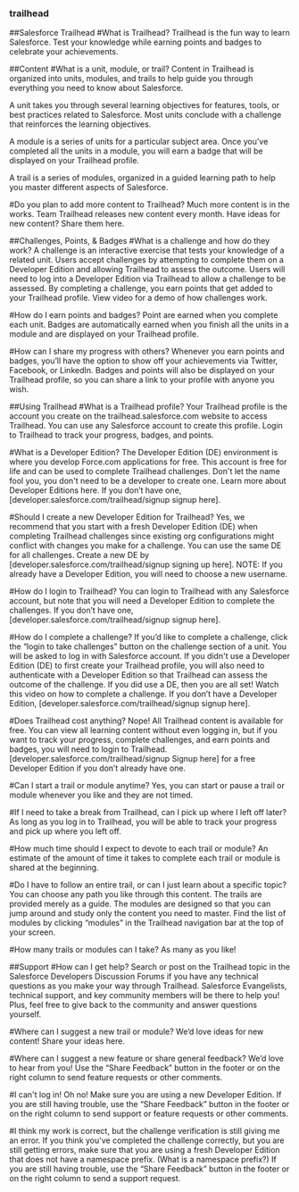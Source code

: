 ### trailhead
##Salesforce Trailhead
#What is Trailhead?
Trailhead is the fun way to learn Salesforce. Test your knowledge while earning points and badges to celebrate your achievements.

##Content
#What is a unit, module, or trail?
Content in Trailhead is organized into units, modules, and trails to help guide you through everything you need to know about Salesforce.

A unit takes you through several learning objectives for features, tools, or best practices related to Salesforce. Most units conclude with a challenge that reinforces the learning objectives.

A module is a series of units for a particular subject area. Once you’ve completed all the units in a module, you will earn a badge that will be displayed on your Trailhead profile.

A trail is a series of modules, organized in a guided learning path to help you master different aspects of Salesforce.

#Do you plan to add more content to Trailhead?
Much more content is in the works. Team Trailhead releases new content every month. Have ideas for new content? Share them here.

##Challenges, Points, & Badges
#What is a challenge and how do they work?
A challenge is an interactive exercise that tests your knowledge of a related unit. Users accept challenges by attempting to complete them on a Developer Edition and allowing Trailhead to assess the outcome. Users will need to log into a Developer Edition via Trailhead to allow a challenge to be assessed. By completing a challenge, you earn points that get added to your Trailhead profile. View video for a demo of how challenges work.

#How do I earn points and badges?
Point are earned when you complete each unit. Badges are automatically earned when you finish all the units in a module and are displayed on your Trailhead profile.

#How can I share my progress with others?
Whenever you earn points and badges, you’ll have the option to show off your achievements via Twitter, Facebook, or LinkedIn. Badges and points will also be displayed on your Trailhead profile, so you can share a link to your profile with anyone you wish.

##Using Trailhead
#What is a Trailhead profile?
Your Trailhead profile is the account you create on the trailhead.salesforce.com website to access Trailhead. You can use any Salesforce account to create this profile. Login to Trailhead to track your progress, badges, and points.

#What is a Developer Edition?
The Developer Edition (DE) environment is where you develop Force.com applications for free. This account is free for life and can be used to complete Trailhead challenges. Don't let the name fool you, you don't need to be a developer to create one. Learn more about Developer Editions here. If you don’t have one, [developer.salesforce.com/trailhead/signup signup here].

#Should I create a new Developer Edition for Trailhead?
Yes, we recommend that you start with a fresh Developer Edition (DE) when completing Trailhead challenges since existing org configurations might conflict with changes you make for a challenge. You can use the same DE for all challenges. Create a new DE by [developer.salesforce.com/trailhead/signup signing up here].
NOTE: If you already have a Developer Edition, you will need to choose a new username.

#How do I login to Trailhead?
You can login to Trailhead with any Salesforce account, but note that you will need a Developer Edition to complete the challenges. If you don’t have one, [developer.salesforce.com/trailhead/signup signup here].

#How do I complete a challenge?
If you’d like to complete a challenge, click the “login to take challenges” button on the challenge section of a unit. You will be asked to log in with Salesforce account. If you didn't use a Developer Edition (DE) to first create your Trailhead profile, you will also need to authenticate with a Developer Edition so that Trailhead can assess the outcome of the challenge. If you did use a DE, then you are all set! Watch this video on how to complete a challenge. If you don’t have a Developer Edition, [developer.salesforce.com/trailhead/signup signup here].

#Does Trailhead cost anything?
Nope! All Trailhead content is available for free. You can view all learning content without even logging in, but if you want to track your progress, complete challenges, and earn points and badges, you will need to login to Trailhead. [developer.salesforce.com/trailhead/signup Signup here] for a free Developer Edition if you don’t already have one.

#Can I start a trail or module anytime?
Yes, you can start or pause a trail or module whenever you like and they are not timed.

#If I need to take a break from Trailhead, can I pick up where I left off later?
As long as you log in to Trailhead, you will be able to track your progress and pick up where you left off.

#How much time should I expect to devote to each trail or module?
An estimate of the amount of time it takes to complete each trail or module is shared at the beginning.

#Do I have to follow an entire trail, or can I just learn about a specific topic?
You can choose any path you like through this content. The trails are provided merely as a guide. The modules are designed so that you can jump around and study only the content you need to master. Find the list of modules by clicking “modules” in the Trailhead navigation bar at the top of your screen.

#How many trails or modules can I take?
As many as you like!

##Support
#How can I get help?
Search or post on the Trailhead topic in the Salesforce Developers Discussion Forums if you have any technical questions as you make your way through Trailhead. Salesforce Evangelists, technical support, and key community members will be there to help you! Plus, feel free to give back to the community and answer questions yourself.

#Where can I suggest a new trail or module?
We’d love ideas for new content! Share your ideas here.

#Where can I suggest a new feature or share general feedback?
We’d love to hear from you! Use the “Share Feedback” button in the footer or on the right column to send feature requests or other comments.

#I can't log in!
Oh no! Make sure you are using a new Developer Edition. If you are still having trouble, use the “Share Feedback” button in the footer or on the right column to send support or feature requests or other comments.

#I think my work is correct, but the challenge verification is still giving me an error.
If you think you've completed the challenge correctly, but you are still getting errors, make sure that you are using a fresh Developer Edition that does not have a namespace prefix. (What is a namespace prefix?) If you are still having trouble, use the “Share Feedback” button in the footer or on the right column to send a support request.
